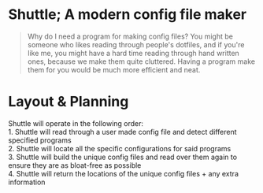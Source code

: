# Shuttle; A modern config file maker
> Why do I need a program for making config files? You might be someone who likes reading through people's dotfiles, and if you're like me, you might have a hard time reading through hand written ones, because we make them quite cluttered. Having a program make them for you would be much more efficient and neat. 
# Layout & Planning
Shuttle will operate in the following order:<br>
    1. Shuttle will read through a user made config file and detect different specified programs<br>
    2. Shuttle will locate all the specific configurations for said programs<br>
    3. Shuttle will build the unique config files and read over them again to ensure they are as bloat-free as possible<br>
    4. Shuttle will return the locations of the unique config files + any extra information<br>

    
